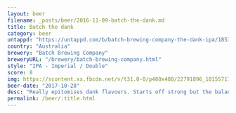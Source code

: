 ```yaml
---
layout: beer
filename: _posts/beer/2016-11-09-batch-the-dank.md
title: Batch the dank
category: beer
untappd: "https://untappd.com/b/batch-brewing-company-the-dank-ipa/1853315"
country: "Australia"
brewery: "Batch Brewing Company"
breweryURL: "/brewery/batch-brewing-company.html"
style: "IPA - Imperial / Double"
score: 8
img: https://scontent.xx.fbcdn.net/v/t31.0-0/p480x480/22791896_10155717526123745_1650518238037896199_o.jpg?_nc_cat=101&_nc_ohc=RT_bDUQuxUcAQn5K35hyCin8-vdTPe02pl0l-3odNUAdBVvOLcnjsrnqQ&_nc_ht=scontent.xx&oh=bc6ac0d5e9c9b9265012d6fafa422534&oe=5E452112
beer-date: "2017-10-28"
desc: "Really epitomises dank flavours. Starts off strong but the balance comes through quickly keeping it easy to drink"
permalink: /beer/:title.html
---
```

